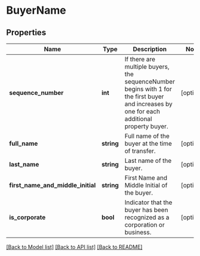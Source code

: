 # BuyerName

## Properties
Name | Type | Description | Notes
------------ | ------------- | ------------- | -------------
**sequence_number** | **int** | If there are multiple buyers, the sequenceNumber begins with 1 for the first buyer and increases by one for each additional property buyer. | [optional] 
**full_name** | **string** | Full name of the buyer at the time of transfer. | [optional] 
**last_name** | **string** | Last name of the buyer. | [optional] 
**first_name_and_middle_initial** | **string** | First Name and Middle Initial of the buyer. | [optional] 
**is_corporate** | **bool** | Indicator that the buyer has been recognized as a corporation or business. | [optional] 

[[Back to Model list]](../../README.md#documentation-for-models) [[Back to API list]](../../README.md#documentation-for-api-endpoints) [[Back to README]](../../README.md)

